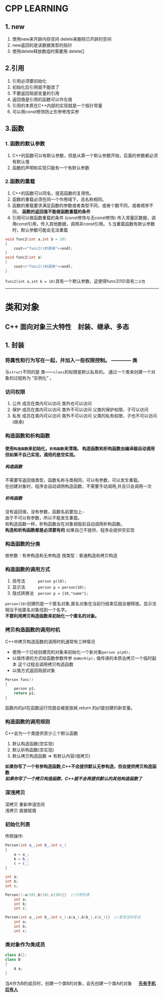 # CPP LEARNING
## 1. new
1. 使用new来开辟内存空间 delete来删除已开辟的空间
2. new返回的是该数据类型的指针
3. 使用delete释放数组时需要用 delete[]

## 2.引用
1. 引用必须要初始化
2. 初始化后引用就不能改了
3. 不要返回局部变量的引用
4. 返回值是引用的函数可以作左值
5. 引用的本质在C++内部的实现就是一个指针常量
6. 可以用const修饰防止形参修改实参

## 3.函数
### 1. 函数的默认参数
1. C++的函数可以有默认参数，但是从第一个默认参数开始，后面的参数都必须有默认值
2. 函数的声明和实现只能有一个有默认参数
### 2.函数的重载
1. C++的函数可以同名，提高函数的复用性。
2. 函数的重载必须在同一个作用域下，且名称相同。
3. 函数的重载要求满足函数的参数或者类型不同，或者个数不同，或者顺序不同。 **函数的返回值不能做函数重载的条件**
4. 引用可以做函数重载的条件 (const修饰与无const修饰) 传入常量区数据，调用const引用，传入其他数据，调用非const引用。
5.当重载函数有默认参数时，默认参数可能会无法重载
```c
void func2(int a,int b = 10)
{
    cout<<"func2()的调用"<<endl;
}
void func2(int a)
{
    cout<<"func2()的调用"<<endl;
}
```
`func2(int a,int b = 10)`具有一个默认参数，这使得func2(10)具有`二义性`
*****
# 类和对象
## C++ 面向对象三大特性&emsp;封装、继承、多态
## 1. 封装
### 将属性和行为写在一起，并加入一些权限控制。 ———— 类
与`struct`不同的是 类——`class`的权限是默认私有的。
通过一个类来创建一个对象的过程称为 “实例化” 。

### 访问权限
1. 公共 成员在类内可以访问 类外也可以访问
2. 保护 成员在类内可以访问 类外不可以访问 父类的保护权限，子可以访问
3. 私有 成员在类内可以访问 类外不可以访问 父类的私有权限，子也不可以访问 (继承)
### 构造函数和析构函数
#### 使用`构造函数`来初始化，`析构函数`来清理。 构造函数和析构函数由编译器自动调用 但如果不自己实现，调用的是空实现。
##### 构造函数
不需要写返回值类型，函数名称与类相同，可以有参数，可以发生重载。 <br>
在创建对象时，程序会自动调用构造函数，不需要手动调用,并且只会调用一次
##### 析构函数
没有返回值，没有参数，函数名前要加上`~`<br>
由于不可以有参数，所以不能发生重载。<br>
和构造函数一样，析构函数会在对象销毁前自动调用析构函数。<br>
**构造和析构函数都是必须要有的** 如果自己不提供，程序会提供空实现
### 构造函数的分类
按参数：有参构造和无参构造
按类型：普通构造和拷贝构造

### 构造函数的调用方式
1. 括号法&emsp;&emsp;&emsp;`person p(10);`
2. 显示法&emsp;&emsp;&emsp;`person p = person(10);`
3. 隐式转换法&emsp;`person p = {10,"name"};`

`person(10)`创建的是一个匿名对象,匿名对象在当前行结束后就会被释放。显示法相当于给匿名对象找到一个名字。<br>
**不要利用拷贝构造函数来初始化一个匿名的对象。**

### 拷贝构造函数的调用时机
C++中拷贝构造函数的调用时机通常有三种情况
* 使用一个已经创建完的对象来初始化一个新对象`person p(p0);`
* 以值传递的方式给函数参数传参 `doWorK(p);` 值传递的本质会拷贝一个临时副本 这个过程会调用拷贝构造函数
* 以值方式返回局部对象
```cpp
Person func()
{
    person p1;
    return p1;
}
```
函数内的p1在函数运行完就会被是放掉,return 的p1是创建的新变量。
### 构造函数的调用规则
C++会为一个类提供至少三个默认函数
1. 默认构造函数(空实现)
2. 默认析构函数(空实现)
3. 默认拷贝构造函数 => 有默认内容(值拷贝)

**如果你写了一个有参构造函数,C++不会提供默认无参构造，但会提供拷贝构造函数**<br>***如果你写了一个拷贝构造函数，C++就不会再提供默认的其他构造函数了***

### 深浅拷贝
深拷贝 重新申请空间<br>
浅拷贝 直接赋值

### 初始化列表

传统操作:
```cpp
Person(int a_,int b_,int c_)
{
    a = a_;
    b = b_;
    c = c_;
}

int a;
int b;
int c;
```
```cpp
Person():a(10),b(20),c(30){}  //行参列表
    int a;
    int b;
    int c;
```

```c
Person(int a_,int b_,int c_):a(a_),b(b_),c(c_){}  //更灵活的写法
    int a;
    int b;
    int c;
```

### 类对象作为类成员
```cpp
class A{};
class B
{
    A a;
}
```

当A作为B的成员时，创建一个类B的对象，会先创建一个类A的对象 &emsp; **[先有手机后有人]("离谱")** 